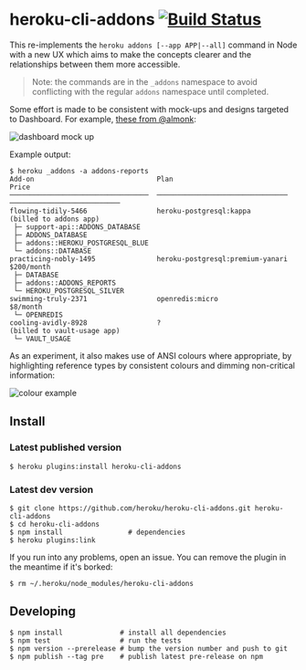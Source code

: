 # heroku-cli-addons [![Build Status](https://magnum.travis-ci.com/heroku/heroku-cli-addons.svg?token=pQdifXgTsrqE4ysvJdYD&branch=master)](https://magnum.travis-ci.com/heroku/heroku-cli-addons)

This re-implements the `heroku addons [--app APP|--all]` command in Node with a
new UX which aims to make the concepts clearer and the relationships between
them more accessible.

> Note: the commands are in the `_addons` namespace to avoid conflicting with
> the regular `addons` namespace until completed.

Some effort is made to be consistent with mock-ups and designs targeted to 
Dashboard. For example, [these from @almonk](https://trello.com/c/D5UTM7ls/78-redesign-shareable-add-ons-in-dashboard):

![dashboard mock up](https://trello-attachments.s3.amazonaws.com/557e42f469477d59fd7a2a8f/2024x1068/6c3b22a1ad76fabc2a1c54cc23072092/Screen_Shot_2015-06-14_at_20.23.46.png)

Example output:

``` sh-session
$ heroku _addons -a addons-reports
Add-on                              Plan                              Price
──────────────────────────────────  ────────────────────────────────  ───────────────────────────
flowing-tidily-5466                 heroku-postgresql:kappa           (billed to addons app)
 ├─ support-api::ADDONS_DATABASE
 ├─ ADDONS_DATABASE
 ├─ addons::HEROKU_POSTGRESQL_BLUE
 └─ addons::DATABASE
practicing-nobly-1495               heroku-postgresql:premium-yanari  $200/month
 ├─ DATABASE
 ├─ addons::ADDONS_REPORTS
 └─ HEROKU_POSTGRESQL_SILVER
swimming-truly-2371                 openredis:micro                   $8/month
 └─ OPENREDIS
cooling-avidly-8928                 ?                                 (billed to vault-usage app)
 └─ VAULT_USAGE

```

As an experiment, it also makes use of ANSI colours where appropriate, by highlighting
reference types by consistent colours and dimming non-critical information:

![colour example](http://uploads.bjeanes.com/monosnap/Terminal__zsh__14886_2015-08-17_18-35-12.png)

## Install

### Latest published version

``` sh-session
$ heroku plugins:install heroku-cli-addons
```

### Latest dev version

``` sh-session
$ git clone https://github.com/heroku/heroku-cli-addons.git heroku-cli-addons
$ cd heroku-cli-addons
$ npm install                # dependencies
$ heroku plugins:link
```

If you run into any problems, open an issue. You can remove the plugin in the
meantime if it's borked:

``` sh-session
$ rm ~/.heroku/node_modules/heroku-cli-addons
```

## Developing

```sh-session
$ npm install              # install all dependencies
$ npm test                 # run the tests
$ npm version --prerelease # bump the version number and push to git
$ npm publish --tag pre    # publish latest pre-release on npm
```

